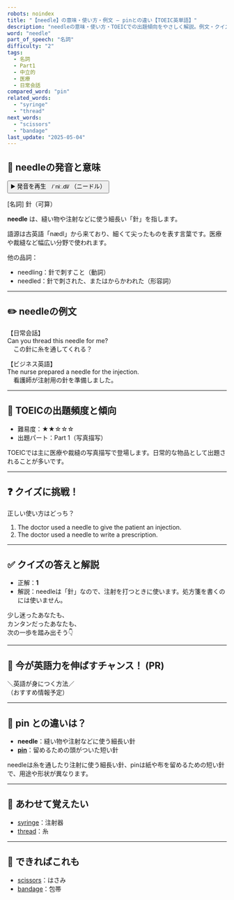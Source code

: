 ```yaml
---
robots: noindex
title: "【needle】の意味・使い方・例文 ― pinとの違い【TOEIC英単語】"
description: "needleの意味・使い方・TOEICでの出題傾向をやさしく解説。例文・クイズ付きでpinとの違いもわかりやすく学べます。"
word: "needle"
part_of_speech: "名詞"
difficulty: "2"
tags:
  - 名詞
  - Part1
  - 中立的
  - 医療
  - 日常会話
compared_word: "pin"
related_words:
  - "syringe"
  - "thread"
next_words:
  - "scissors"
  - "bandage"
last_update: "2025-05-04"
---
```


## 🔰 needleの発音と意味

<button class="play-audio" onclick="playTTS('needle')">
  <span class="play-audio-main">
    ▶️ 発音を再生　/ˈniː.dl/
  </span>
  <span class="play-audio-sub">
    （ニードル）
  </span>
</button>

[名詞] 針（可算）

**needle** は、縫い物や注射などに使う細長い「針」を指します。

語源は古英語「nædl」から来ており、細くて尖ったものを表す言葉です。医療や裁縫など幅広い分野で使われます。

他の品詞：  
- needling：針で刺すこと（動詞）
- needled：針で刺された、またはからかわれた（形容詞）

---

## ✏️ needleの例文

【日常会話】  
Can you thread this needle for me?  
　この針に糸を通してくれる？

【ビジネス英語】  
The nurse prepared a needle for the injection.  
　看護師が注射用の針を準備しました。

---

## 🎯 TOEICの出題頻度と傾向

- 難易度：★★☆☆☆
- 出題パート：Part 1（写真描写）

TOEICでは主に医療や裁縫の写真描写で登場します。日常的な物品として出題されることが多いです。

---

## ❓ クイズに挑戦！

正しい使い方はどっち？

1. The doctor used a needle to give the patient an injection.  
2. The doctor used a needle to write a prescription.

---

## ✅ クイズの答えと解説

- 正解：**1**
- 解説：needleは「針」なので、注射を打つときに使います。処方箋を書くのには使いません。

少し迷ったあなたも、  
カンタンだったあなたも、  
次の一歩を踏み出そう👇️

---

## 🚀 今が英語力を伸ばすチャンス！ (PR)

<div class="info-center">
＼英語が身につく方法／<br>  
（おすすめ情報予定）
</div>

---

## 🤔  pin との違いは？

- **needle**：縫い物や注射などに使う細長い針
- **[pin](/word/pin)**：留めるための頭がついた短い針

needleは糸を通したり注射に使う細長い針、pinは紙や布を留めるための短い針で、用途や形状が異なります。

---

## 🧩 あわせて覚えたい

- [syringe](/word/syringe)：注射器
- [thread](/word/thread)：糸

---

## 📖 できればこれも

- [scissors](/word/scissors)：はさみ
- [bandage](/word/bandage)：包帯

<!-- cvid: aid20_bid00 -->
